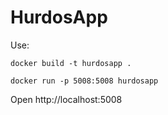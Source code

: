 # HurdosApp

Use:

`docker build -t hurdosapp .`

`docker run -p 5008:5008 hurdosapp`

Open http://localhost:5008
